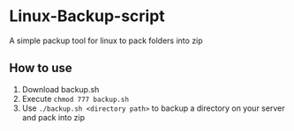 # Linux-Backup-script
A simple packup tool for linux to pack folders into zip

## How to use
1) Download backup.sh
2) Execute `chmod 777 backup.sh`
3) Use `./backup.sh <directory path>` to backup a directory on your server and pack into zip
